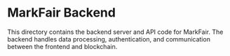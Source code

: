 # MarkFair Backend

This directory contains the backend server and API code for MarkFair. The backend handles data processing, authentication, and communication between the frontend and blockchain.
